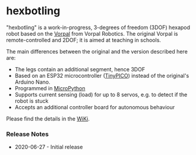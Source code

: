 # hexbotling

"hexbotling" is a work-in-progress, 3-degrees of freedom (3DOF) hexapod robot based on the [Vorpal](https://vorpalrobotics.com/wiki/index.php/Vorpal_The_Hexapod) from Vorpal Robotics. The original Vorpal is remote-controlled and 2DOF; it is aimed at teaching in schools. 

The main differences between the original and the version described here are:
* The legs contain an additional segment, hence 3DOF
* Based on an ESP32 microcontroller ([TinyPICO](https://www.tinypico.com/)) instead of the original's Arduino Nano. 
* Programmed in [MicroPython](http://micropython.org/)
* Supports current sensing (load) for up to 8 servos, e.g. to detect if the robot is stuck
* Accepts an additional controller board for autonomous behaviour
    
Please find the details in the [WiKi](https://github.com/teuler/hexbotling/wiki).

### Release Notes

* 2020-06-27 - Initial release
